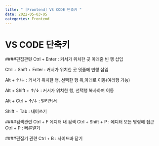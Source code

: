 ```yaml
---
title: " [Frontend] VS CODE 단축키 "
date: 2022-05-03-05 
categories: Frontend
---
```


# VS CODE 단축키

####편집관련
Ctrl + Enter : 커서가 위치한 곳 아래줄 빈 행 삽입

Ctrl + Shift + Enter : 커서가 위치한 곳 윗줄에 빈행 삽입

Alt + ↑/↓ : 커서가 위치한 행, 선택한 행 위,아래로 이동(여러행 가능)

Alt + Shift + ↑/↓ : 커서가 위치한 행, 선택행 복사하며 이동

Alt + Ctrl + ↑/↓ : 멀티커서

Shift + Tab : 내어쓰기

####검색관련
Ctrl + F 에디터 내 검색
Ctrl + Shift +  P : 에디터 모든 명령에 접근
Ctrl + P : 빠른열기

####편집기 관련
Ctrl + B : 사이드바 닫기
